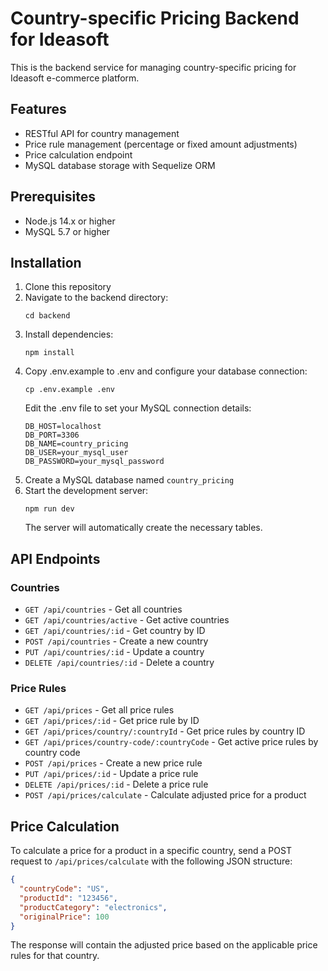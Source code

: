 # Country-specific Pricing Backend for Ideasoft

This is the backend service for managing country-specific pricing for Ideasoft e-commerce platform.

## Features

- RESTful API for country management
- Price rule management (percentage or fixed amount adjustments)
- Price calculation endpoint
- MySQL database storage with Sequelize ORM

## Prerequisites

- Node.js 14.x or higher
- MySQL 5.7 or higher

## Installation

1. Clone this repository
2. Navigate to the backend directory:
   ```
   cd backend
   ```
3. Install dependencies:
   ```
   npm install
   ```
4. Copy .env.example to .env and configure your database connection:
   ```
   cp .env.example .env
   ```
   Edit the .env file to set your MySQL connection details:
   ```
   DB_HOST=localhost
   DB_PORT=3306
   DB_NAME=country_pricing
   DB_USER=your_mysql_user
   DB_PASSWORD=your_mysql_password
   ```
5. Create a MySQL database named `country_pricing`
6. Start the development server:
   ```
   npm run dev
   ```
   The server will automatically create the necessary tables.

## API Endpoints

### Countries

- `GET /api/countries` - Get all countries
- `GET /api/countries/active` - Get active countries
- `GET /api/countries/:id` - Get country by ID
- `POST /api/countries` - Create a new country
- `PUT /api/countries/:id` - Update a country
- `DELETE /api/countries/:id` - Delete a country

### Price Rules

- `GET /api/prices` - Get all price rules
- `GET /api/prices/:id` - Get price rule by ID
- `GET /api/prices/country/:countryId` - Get price rules by country ID
- `GET /api/prices/country-code/:countryCode` - Get active price rules by country code
- `POST /api/prices` - Create a new price rule
- `PUT /api/prices/:id` - Update a price rule
- `DELETE /api/prices/:id` - Delete a price rule
- `POST /api/prices/calculate` - Calculate adjusted price for a product

## Price Calculation

To calculate a price for a product in a specific country, send a POST request to `/api/prices/calculate` with the following JSON structure:

```json
{
  "countryCode": "US",
  "productId": "123456",
  "productCategory": "electronics",
  "originalPrice": 100
}
```

The response will contain the adjusted price based on the applicable price rules for that country. 